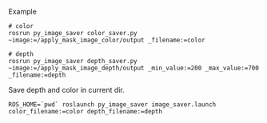 Example  

```
# color
rosrun py_image_saver color_saver.py ~image:=/apply_mask_image_color/output _filename:=color

# depth
rosrun py_image_saver depth_saver.py ~image:=/apply_mask_image_depth/output _min_value:=200 _max_value:=700 _filename:=depth
```

Save depth and color in current dir.
```
ROS_HOME=`pwd` roslaunch py_image_saver image_saver.launch color_filename:=color depth_filename:=depth
```